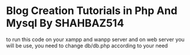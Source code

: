 #  Blog Creation Tutorials in Php And Mysql By SHAHBAZ514
 
to run this code on your xampp and wanpp server and on web server you will be use, you need to change db/db.php according to your need
